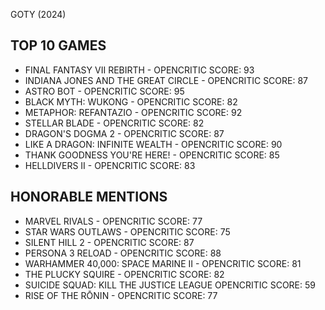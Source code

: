 GOTY (2024)

TOP 10 GAMES
--------------
- FINAL FANTASY VII REBIRTH - OPENCRITIC SCORE: 93
- INDIANA JONES AND THE GREAT CIRCLE - OPENCRITIC SCORE: 87
- ASTRO BOT - OPENCRITIC SCORE: 95
- BLACK MYTH: WUKONG - OPENCRITIC SCORE: 82
- METAPHOR: REFANTAZIO - OPENCRITIC SCORE: 92
- STELLAR BLADE - OPENCRITIC SCORE: 82
- DRAGON'S DOGMA 2 - OPENCRITIC SCORE: 87
- LIKE A DRAGON: INFINITE WEALTH - OPENCRITIC SCORE: 90
- THANK GOODNESS YOU'RE HERE! - OPENCRITIC SCORE: 85
- HELLDIVERS II - OPENCRITIC SCORE: 83

HONORABLE MENTIONS
-------------------
- MARVEL RIVALS - OPENCRITIC SCORE: 77
- STAR WARS OUTLAWS - OPENCRITIC SCORE: 75
- SILENT HILL 2 - OPENCRITIC SCORE: 87
- PERSONA 3 RELOAD - OPENCRITIC SCORE: 88
- WARHAMMER 40,000: SPACE MARINE II - OPENCRITIC SCORE: 81
- THE PLUCKY SQUIRE - OPENCRITIC SCORE: 82
- SUICIDE SQUAD: KILL THE JUSTICE LEAGUE OPENCRITIC SCORE: 59
- RISE OF THE RŌNIN - OPENCRITIC SCORE: 77
